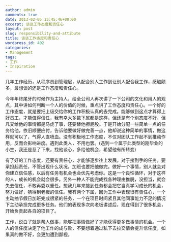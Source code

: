 ```yaml
---
author: admin
comments: true
date: 2013-02-05 15:45:46+00:00
excerpt: 谈谈工作态度和责任心
layout: post
slug: responsibility-and-attibute
title: 谈谈工作态度和责任心
wordpress_id: 402
categories:
- Management
tags:
- 工作
- Inspiration
---
```


几年工作经历，从程序员到管理层，从配合别人工作到让别人配合我工作，感触颇多，最想谈的还是工作态度和责任心。

今年年终尾牙的时候作为主持人，给全公司人再次讲了一下公司的文化和用人的观点，其中讲如何判断一个人的价值的时候，重点讲了工作态度和责任心。一个好的工作态度，就是要把上级交给你的工作积极认真的去完成。能够做到这点才算得上好员工，才能值得信任，我有幸大多数下属都是这样，但还是有个别态度不好，但凡交给他的事情都是马虎了事，还要替他擦屁股。于是开始分配一些简单一点的任务给他，依旧顺便应付，告诉他要做好做完善一点，他却说这种简单的事情，做这样就可以了，气得人直喷血。没有积极地工作态度，不仅对团队工作起不到推动作用，反而会影响进度。遇到此类人，不用也罢。(遇到一个属于此类型的刚毕业的小生，我还是忍了下来，找他谈心，多给他机会，希望他有所转变)

有了好的工作态度，还要有责任心，才能够逐步往上发展。对于接到手的任务，要承担起责任，不管出现什么状况，加班也要把他做完。做好一个事情，别人就会对你建立信任感，以后有任务有机会也会优先考虑你。这是一个良性循环，对于这样的人，成长的机会就会很多。另外一种人不能完成找各种理由推脱，没担当，就会失去信任，不敢再委以重任。想我几年来接到任务都会把它当真学习成长的机会，努力做好，猜得到老板的信任。我有两个下属，因为工作中表现很有责任心，一个主动抽节假日加班完成很紧的任务，一个在项目时间紧且其他同事能力不足的情况下主动承担完成更多任务。他们的表现多次向老板讲述后，现在得到了很多机会，开始负责起各自的项目了。

工作，说白了就是帮人做事，能够把事情做好了才能获得更多做事情的机会。一个人的信任度决定了他工作的成与败，不要想着通过私下去拉交情会提升信任度，如果真的做不好，会更加遭到鄙视。

